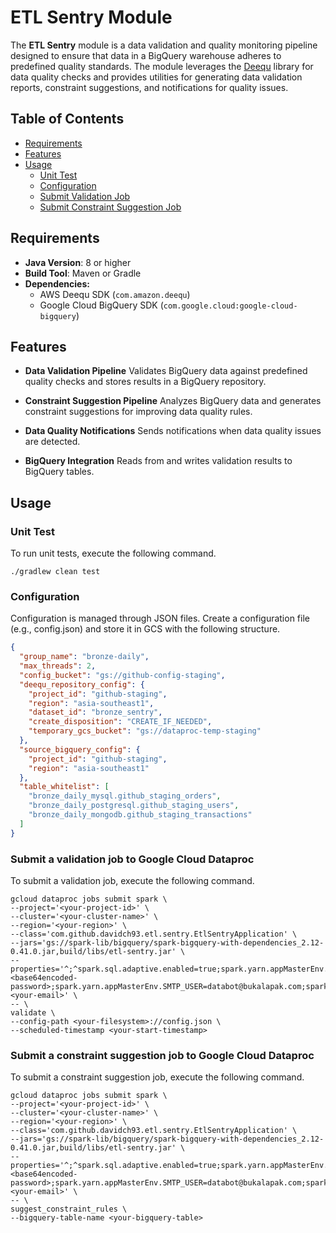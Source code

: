 # ETL Sentry Module

The **ETL Sentry** module is a data validation and quality monitoring pipeline designed to ensure that 
data in a BigQuery warehouse adheres to predefined quality standards. 
The module leverages the [Deequ](https://github.com/awslabs/deequ) library for data quality checks and 
provides utilities for generating data validation reports, constraint suggestions, and notifications 
for quality issues.

## Table of Contents
- [Requirements](#requirements)
- [Features](#features)
- [Usage](#usage)
  - [Unit Test](#unit-test)
  - [Configuration](#configuration)
  - [Submit Validation Job](#submit-a-validation-job-to-google-cloud-dataproc)
  - [Submit Constraint Suggestion Job](#submit-a-constraint-suggestion-job-to-google-cloud-dataproc)

## Requirements

- **Java Version**: 8 or higher
- **Build Tool**: Maven or Gradle
- **Dependencies:**
  - AWS Deequ SDK (`com.amazon.deequ`)
  - Google Cloud BigQuery SDK (`com.google.cloud:google-cloud-bigquery`)

## Features
- **Data Validation Pipeline**
  Validates BigQuery data against predefined quality checks and stores results in a BigQuery repository.

- **Constraint Suggestion Pipeline**
  Analyzes BigQuery data and generates constraint suggestions for improving data quality rules.

- **Data Quality Notifications**
  Sends notifications when data quality issues are detected.

- **BigQuery Integration**
  Reads from and writes validation results to BigQuery tables.

## Usage

### Unit Test

To run unit tests, execute the following command.

```shell
./gradlew clean test
```

### Configuration

Configuration is managed through JSON files. Create a configuration file (e.g., config.json) and store it in GCS
with the following structure.

```json
{
  "group_name": "bronze-daily",
  "max_threads": 2,
  "config_bucket": "gs://github-config-staging",
  "deequ_repository_config": {
    "project_id": "github-staging",
    "region": "asia-southeast1",
    "dataset_id": "bronze_sentry",
    "create_disposition": "CREATE_IF_NEEDED",
    "temporary_gcs_bucket": "gs://dataproc-temp-staging"
  },
  "source_bigquery_config": {
    "project_id": "github-staging",
    "region": "asia-southeast1"
  },
  "table_whitelist": [
    "bronze_daily_mysql.github_staging_orders",
    "bronze_daily_postgresql.github_staging_users",
    "bronze_daily_mongodb.github_staging_transactions"
  ]
}
```

### Submit a validation job to Google Cloud Dataproc

To submit a validation job, execute the following command.

```shell
gcloud dataproc jobs submit spark \
--project='<your-project-id>' \
--cluster='<your-cluster-name>' \
--region='<your-region>' \
--class='com.github.davidch93.etl.sentry.EtlSentryApplication' \
--jars='gs://spark-lib/bigquery/spark-bigquery-with-dependencies_2.12-0.41.0.jar,build/libs/etl-sentry.jar' \
--properties='^;^spark.sql.adaptive.enabled=true;spark.yarn.appMasterEnv.SMTP_HOST=smtp.mailgun.org;spark.yarn.appMasterEnv.SMTP_PORT=587;spark.yarn.appMasterEnv.SMTP_STARTTLS=False;spark.yarn.appMasterEnv.SMTP_SSL=False;spark.yarn.appMasterEnv.SMTP_MAIL_SENDER=cortabot@bukalapak.com;spark.yarn.appMasterEnv.SMTP_PASSWORD=<base64encoded-password>;spark.yarn.appMasterEnv.SMTP_USER=databot@bukalapak.com;spark.yarn.appMasterEnv.MAILING_LIST=<your-email>' \
-- \
validate \
--config-path <your-filesystem>://config.json \
--scheduled-timestamp <your-start-timestamp>
```

### Submit a constraint suggestion job to Google Cloud Dataproc

To submit a constraint suggestion job, execute the following command.

```shell
gcloud dataproc jobs submit spark \
--project='<your-project-id>' \
--cluster='<your-cluster-name>' \
--region='<your-region>' \
--class='com.github.davidch93.etl.sentry.EtlSentryApplication' \
--jars='gs://spark-lib/bigquery/spark-bigquery-with-dependencies_2.12-0.41.0.jar,build/libs/etl-sentry.jar' \
--properties='^;^spark.sql.adaptive.enabled=true;spark.yarn.appMasterEnv.SMTP_HOST=smtp.mailgun.org;spark.yarn.appMasterEnv.SMTP_PORT=587;spark.yarn.appMasterEnv.SMTP_STARTTLS=False;spark.yarn.appMasterEnv.SMTP_SSL=False;spark.yarn.appMasterEnv.SMTP_MAIL_SENDER=cortabot@bukalapak.com;spark.yarn.appMasterEnv.SMTP_PASSWORD=<base64encoded-password>;spark.yarn.appMasterEnv.SMTP_USER=databot@bukalapak.com;spark.yarn.appMasterEnv.MAILING_LIST=<your-email>' \
-- \
suggest_constraint_rules \
--bigquery-table-name <your-bigquery-table>
```
